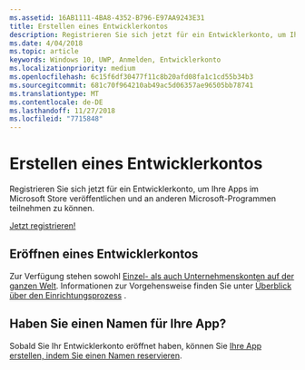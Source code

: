 ```yaml
---
ms.assetid: 16AB1111-4BA8-4352-B796-E97AA9243E31
title: Erstellen eines Entwicklerkontos
description: Registrieren Sie sich jetzt für ein Entwicklerkonto, um Ihre Apps im Microsoft Store veröffentlichen und an anderen Microsoft-Programmen teilnehmen zu können.
ms.date: 4/04/2018
ms.topic: article
keywords: Windows 10, UWP, Anmelden, Entwicklerkonto
ms.localizationpriority: medium
ms.openlocfilehash: 6c15f6df30477f11c8b20afd08fa1c1cd55b34b3
ms.sourcegitcommit: 681c70f964210ab49ac5d06357ae96505bb78741
ms.translationtype: MT
ms.contentlocale: de-DE
ms.lasthandoff: 11/27/2018
ms.locfileid: "7715848"
---
```

# <a name="create-a-developer-account"></a>Erstellen eines Entwicklerkontos

Registrieren Sie sich jetzt für ein Entwicklerkonto, um Ihre Apps im Microsoft Store veröffentlichen und an anderen Microsoft-Programmen teilnehmen zu können.

[Jetzt registrieren!](http://go.microsoft.com/fwlink/p/?LinkId=615100)

## <a name="opening-your-developer-account"></a>Eröffnen eines Entwicklerkontos

Zur Verfügung stehen sowohl [Einzel- als auch Unternehmenskonten auf der ganzen Welt](../publish/account-types-locations-and-fees.md). Informationen zur Vorgehensweise finden Sie unter [Überblick über den Einrichtungsprozess](../publish/opening-a-developer-account.md) .

## <a name="have-a-name-for-your-app"></a>Haben Sie einen Namen für Ihre App?

Sobald Sie Ihr Entwicklerkonto eröffnet haben, können Sie [Ihre App erstellen, indem Sie einen Namen reservieren](https://msdn.microsoft.com/library/windows/apps/JJ657967).

